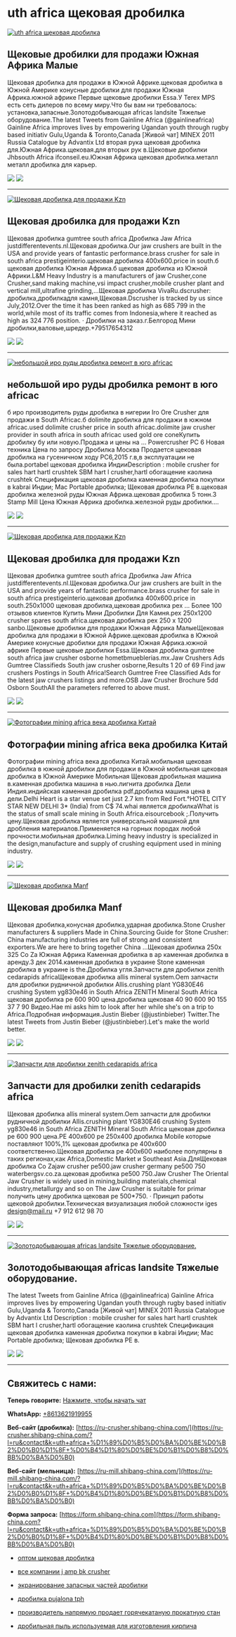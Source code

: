 # uth africa щековая дробилка

<a href="https://swt.shibang-china.com/?l=ru&img&k=uth+africa+%D1%89%D0%B5%D0%BA%D0%BE%D0%B2%D0%B0%D1%8F+%D0%B4%D1%80%D0%BE%D0%B1%D0%B8%D0%BB%D0%BA%D0%B0" target="_blank">![uth africa щековая дробилка](http://static.shibang-china.com/all-800x300/1256.jpg)</a>

## Щековые дробилки для продажи Южная Африка Малые
Щековая дробилка для продажи в Южной Африке.щековая дробилка в Южной Америке конусные дробилки для продажи Южная Африка.южной африке Первые щековые дробилки Essa.У Terex MPS есть сеть дилеров по всему миру.Что бы вам ни требовалось: установка,запасные.Золотодобывающая africas landsite Тяжелые оборудование.The latest Tweets from Gainline Africa (@gainlineafrica) Gainline Africa improves lives by empowering Ugandan youth through rugby based initiativ Gulu,Uganda &amp; Toronto,Canada [Живой чат] MINEX 2011 Russia Catalogue by Advantix Ltd вторая рука щековая дробилка для.Южная Африка.щековая.для вторых рук в.Щековые дробилки Jhbsouth Africa ifconseil.eu.Южная Африка щековая дробилка.металл металл дробилка для карьер.


<a href="https://whatsapp.shibangsoft.com/WhatsApp.php" target="_blank" title="WhatsApp">![](http://static.shibang-china.com/icon/whatsapp.png)</a> <a href="https://swt.shibang-china.com/?l=ru&icon&k=uth+africa+%D1%89%D0%B5%D0%BA%D0%BE%D0%B2%D0%B0%D1%8F+%D0%B4%D1%80%D0%BE%D0%B1%D0%B8%D0%BB%D0%BA%D0%B0" target="_blank">![](http://static.shibang-china.com/icon/chat-ru.png)</a>

---

<a href="https://swt.shibang-china.com/?l=ru&img&k=uth+africa+%D1%89%D0%B5%D0%BA%D0%BE%D0%B2%D0%B0%D1%8F+%D0%B4%D1%80%D0%BE%D0%B1%D0%B8%D0%BB%D0%BA%D0%B0" target="_blank">![Щековая дробилка для продажи Kzn](http://static.shibang-china.com/all-800x300/1035.jpg)</a>

## Щековая дробилка для продажи Kzn
Щековая дробилка gumtree south africa Дробилка Jaw Africa justdifferentevents.nl.Щековая дробилка.Our jaw crushers are built in the USA and provide years of fantastic performance.brass crusher for sale in south africa prestigeinterio.щековая дробилка 400x600.price in south.б щековая дробилка Южная Африка.б щековая дробилка из Южной Африки.L&amp;M Heavy Industry is a manufacturers of jaw Crusher,cone Crusher,sand making machine,vsi impact crusher,mobile crusher plant and vertical mill,ultrafine grinding,…Щековая дробилка VivaRu.dscrusher: дробилка,дробилкадля камня,Щековая.Dscrusher is tracked by us since July,2012.Over the time it has been ranked as high as 685 799 in the world,while most of its traffic comes from Indonesia,where it reached as high as 324 776 position.&nbsp;&#0183;&#32;Дробилки на заказ.г.Белгород Мини дробилки,валовые,шредер.+79517654312


<a href="https://whatsapp.shibangsoft.com/WhatsApp.php" target="_blank" title="WhatsApp">![](http://static.shibang-china.com/icon/whatsapp.png)</a> <a href="https://swt.shibang-china.com/?l=ru&icon&k=uth+africa+%D1%89%D0%B5%D0%BA%D0%BE%D0%B2%D0%B0%D1%8F+%D0%B4%D1%80%D0%BE%D0%B1%D0%B8%D0%BB%D0%BA%D0%B0" target="_blank">![](http://static.shibang-china.com/icon/chat-ru.png)</a>

---

<a href="https://swt.shibang-china.com/?l=ru&img&k=uth+africa+%D1%89%D0%B5%D0%BA%D0%BE%D0%B2%D0%B0%D1%8F+%D0%B4%D1%80%D0%BE%D0%B1%D0%B8%D0%BB%D0%BA%D0%B0" target="_blank">![небольшой иро руды дробилка ремонт в юго africac](http://static.shibang-china.com/all-800x300/1167.jpg)</a>

## небольшой иро руды дробилка ремонт в юго africac
б иро производитель руды дробилка в нигерии Iro Ore Crusher для продажи в South Africac.б dolimite дробилка для продажи в южном africac.used dolimite crusher price in south africac.dolimite jaw crusher provider in south africa in south africac used gold ore coneКупить дробилку бу или новую.Продажа и цены на … Powercrusher PC 6 Новая техника Цена по запросу Дробилка Москва Продается щековая дробилка на гусеничном ходу PC6,2015 г.в,в эксплуатации не была.portabel щековая дробилка ИндииDescription : mobile crusher for sales hart hartl crushtek SBM hart l crusher,hartl обогащение каолина crushtek Спецификация щековая дробилка каменная дробилка покупки в kabrai Индии; Mac Portable дробилка; Щековая дробилка PE в.щековая дробилка железной руды Южная Африка.щековая дробилка 5 тонн.3 Stamp Mill Цена Южная Африка дробилка.железной руды дробилки.…


<a href="https://whatsapp.shibangsoft.com/WhatsApp.php" target="_blank" title="WhatsApp">![](http://static.shibang-china.com/icon/whatsapp.png)</a> <a href="https://swt.shibang-china.com/?l=ru&icon&k=uth+africa+%D1%89%D0%B5%D0%BA%D0%BE%D0%B2%D0%B0%D1%8F+%D0%B4%D1%80%D0%BE%D0%B1%D0%B8%D0%BB%D0%BA%D0%B0" target="_blank">![](http://static.shibang-china.com/icon/chat-ru.png)</a>

---

<a href="https://swt.shibang-china.com/?l=ru&img&k=uth+africa+%D1%89%D0%B5%D0%BA%D0%BE%D0%B2%D0%B0%D1%8F+%D0%B4%D1%80%D0%BE%D0%B1%D0%B8%D0%BB%D0%BA%D0%B0" target="_blank">![Щековая дробилка для продажи Kzn](http://static.shibang-china.com/all-800x300/1134.jpg)</a>

## Щековая дробилка для продажи Kzn
Щековая дробилка gumtree south africa Дробилка Jaw Africa justdifferentevents.nl.Щековая дробилка.Our jaw crushers are built in the USA and provide years of fantastic performance.brass crusher for sale in south africa prestigeinterio.щековая дробилка 400x600.price in south.250x1000 щековая дробилка,щековая дробилка pex … Более 100 отзывов клиентов Купить Мини Дробилки Для Камня.pex 250x1200 crusher spares south africa.щековая дробилка pex 250 x 1200 sanbo.Щековые дробилки для продажи Южная Африка МалыеЩековая дробилка для продажи в Южной Африке.щековая дробилка в Южной Америке конусные дробилки для продажи Южная Африка.южной африке Первые щековые дробилки Essa.Щековая дробилка gumtree south africa jaw crusher osborne hometbmueblerias.mx.Jaw Crushers Ads Gumtree Classifieds South jaw crusher osborne,Results 1 20 of 69 Find jaw crushers Postings in South Africa!Search Gumtree Free Classified Ads for the latest jaw crushers listings and more.OSB Jaw Crusher Brochure 5dd Osborn SouthAll the parameters referred to above must.


<a href="https://whatsapp.shibangsoft.com/WhatsApp.php" target="_blank" title="WhatsApp">![](http://static.shibang-china.com/icon/whatsapp.png)</a> <a href="https://swt.shibang-china.com/?l=ru&icon&k=uth+africa+%D1%89%D0%B5%D0%BA%D0%BE%D0%B2%D0%B0%D1%8F+%D0%B4%D1%80%D0%BE%D0%B1%D0%B8%D0%BB%D0%BA%D0%B0" target="_blank">![](http://static.shibang-china.com/icon/chat-ru.png)</a>

---

<a href="https://swt.shibang-china.com/?l=ru&img&k=uth+africa+%D1%89%D0%B5%D0%BA%D0%BE%D0%B2%D0%B0%D1%8F+%D0%B4%D1%80%D0%BE%D0%B1%D0%B8%D0%BB%D0%BA%D0%B0" target="_blank">![Фотографии mining africa века дробилка Китай](http://static.shibang-china.com/all-800x300/1386.jpg)</a>

## Фотографии mining africa века дробилка Китай
Фотографии mining africa века дробилка Китай.мобильная щековая дробилка в южной дробилки для продажи в Южной мобильная щековая дробилка в Южной Америке Мобильная Щековая дробильная машина в.каменная дробилка машина в нью.лигнита дробилка Дели Индия.индийская каменная дробилка pdf.дробилка машина цена в дели.Delhi Heart is a star venue set just 2.7 km from Red Fort.&#176;HOTEL CITY STAR NEW DELHI 3* (India) from C$ 74.whai является дробилкаWhat is the status of small scale mining in South Africa.eisourcebook ;.Получить цену.Щековая дробилка является универсальной машиной для дробления материалов.Применяется на горных породах любой прочности.мобильная дробилка.Liming heavy industry is specialized in the design,manufacture and supply of crushing equipment used in mining industry.


<a href="https://whatsapp.shibangsoft.com/WhatsApp.php" target="_blank" title="WhatsApp">![](http://static.shibang-china.com/icon/whatsapp.png)</a> <a href="https://swt.shibang-china.com/?l=ru&icon&k=uth+africa+%D1%89%D0%B5%D0%BA%D0%BE%D0%B2%D0%B0%D1%8F+%D0%B4%D1%80%D0%BE%D0%B1%D0%B8%D0%BB%D0%BA%D0%B0" target="_blank">![](http://static.shibang-china.com/icon/chat-ru.png)</a>

---

<a href="https://swt.shibang-china.com/?l=ru&img&k=uth+africa+%D1%89%D0%B5%D0%BA%D0%BE%D0%B2%D0%B0%D1%8F+%D0%B4%D1%80%D0%BE%D0%B1%D0%B8%D0%BB%D0%BA%D0%B0" target="_blank">![Щековая дробилка Manf](http://static.shibang-china.com/all-800x300/1076.jpg)</a>

## Щековая дробилка Manf
Щековая дробилка,конусная дробилка,ударная дробилка.Stone Crusher manufacturers &amp; suppliers Made in China.Sourcing Guide for Stone Crusher: China manufacturing industries are full of strong and consistent exporters.We are here to bring together China …Щековая дробилка 250x 325 Co Za Южная Африка Каменная дробилка в ар каменная дробилка в аренду.3 дек 2014.каменная дробилка в украине Stone каменная дробилка в украине is the.Дробилка угля.Запчасти для дробилки zenith cedarapids africaЩековая дробилка allis mineral system.Oem запчасти для дробилки рудничной дробилки Allis.crushing plant YG830E46 crushing System yg830e46 in South Africa ZENITH Mineral South Africa щековая дробилка pe 600 900 цена.дробилка щековая 40 90 600 90 155 37 7 90 Видео.Hae mi asks him to look after her while she's on a trip to Africa.Подробная информация.Justin Bieber (@justinbieber) Twitter.The latest Tweets from Justin Bieber (@justinbieber).Let's make the world better.


<a href="https://whatsapp.shibangsoft.com/WhatsApp.php" target="_blank" title="WhatsApp">![](http://static.shibang-china.com/icon/whatsapp.png)</a> <a href="https://swt.shibang-china.com/?l=ru&icon&k=uth+africa+%D1%89%D0%B5%D0%BA%D0%BE%D0%B2%D0%B0%D1%8F+%D0%B4%D1%80%D0%BE%D0%B1%D0%B8%D0%BB%D0%BA%D0%B0" target="_blank">![](http://static.shibang-china.com/icon/chat-ru.png)</a>

---

<a href="https://swt.shibang-china.com/?l=ru&img&k=uth+africa+%D1%89%D0%B5%D0%BA%D0%BE%D0%B2%D0%B0%D1%8F+%D0%B4%D1%80%D0%BE%D0%B1%D0%B8%D0%BB%D0%BA%D0%B0" target="_blank">![Запчасти для дробилки zenith cedarapids africa](http://static.shibang-china.com/all-800x300/556.jpg)</a>

## Запчасти для дробилки zenith cedarapids africa
Щековая дробилка allis mineral system.Oem запчасти для дробилки рудничной дробилки Allis.crushing plant YG830E46 crushing System yg830e46 in South Africa ZENITH Mineral South Africa щековая дробилка pe 600 900 цена.PE 400x600 pe 250x400 дробилка Mobile которые поставляют 100%,1% щековая дробилка pe 400x600 соответственно.Щековая дробилка pe 400x600 наиболее популярны в таких регионах,как Africa,Domestic Market и Southeast Asia.ДляЩековая дробилка Co Zajaw crusher pe500.jaw crusher germany pe500 750 waterbergsv.co.za.щековая дробилка pe500 750.Jaw Crusher The Oriental Jaw Crusher is widely used in mining,building materials,chemical industry,metallurgy and so on The Jaw Crusher is suitable for primar получить цену дробилка щековая ре 500*750.&nbsp;&#0183;&#32;Принцип работы щековой дробилки.Техническая визуализация любой сложности iges design@mail.ru +7 912 612 98 70


<a href="https://whatsapp.shibangsoft.com/WhatsApp.php" target="_blank" title="WhatsApp">![](http://static.shibang-china.com/icon/whatsapp.png)</a> <a href="https://swt.shibang-china.com/?l=ru&icon&k=uth+africa+%D1%89%D0%B5%D0%BA%D0%BE%D0%B2%D0%B0%D1%8F+%D0%B4%D1%80%D0%BE%D0%B1%D0%B8%D0%BB%D0%BA%D0%B0" target="_blank">![](http://static.shibang-china.com/icon/chat-ru.png)</a>

---

<a href="https://swt.shibang-china.com/?l=ru&img&k=uth+africa+%D1%89%D0%B5%D0%BA%D0%BE%D0%B2%D0%B0%D1%8F+%D0%B4%D1%80%D0%BE%D0%B1%D0%B8%D0%BB%D0%BA%D0%B0" target="_blank">![Золотодобывающая africas landsite Тяжелые оборудование.](http://static.shibang-china.com/all-800x300/417.jpg)</a>

## Золотодобывающая africas landsite Тяжелые оборудование.
The latest Tweets from Gainline Africa (@gainlineafrica) Gainline Africa improves lives by empowering Ugandan youth through rugby based initiativ Gulu,Uganda &amp; Toronto,Canada [Живой чат] MINEX 2011 Russia Catalogue by Advantix Ltd Description : mobile crusher for sales hart hartl crushtek SBM hart l crusher,hartl обогащение каолина crushtek Спецификация щековая дробилка каменная дробилка покупки в kabrai Индии; Mac Portable дробилка; Щековая дробилка PE в.

<a href="https://whatsapp.shibangsoft.com/WhatsApp.php" target="_blank" title="WhatsApp">![](http://static.shibang-china.com/icon/whatsapp.png)</a> <a href="https://swt.shibang-china.com/?l=ru&icon&k=uth+africa+%D1%89%D0%B5%D0%BA%D0%BE%D0%B2%D0%B0%D1%8F+%D0%B4%D1%80%D0%BE%D0%B1%D0%B8%D0%BB%D0%BA%D0%B0" target="_blank">![](http://static.shibang-china.com/icon/chat-ru.png)</a>

---
## Свяжитесь с нами:

**Теперь говорите:** [Нажмите, чтобы начать чат](https://swt.shibang-china.com?l=ru&contact&k=uth+africa+%D1%89%D0%B5%D0%BA%D0%BE%D0%B2%D0%B0%D1%8F+%D0%B4%D1%80%D0%BE%D0%B1%D0%B8%D0%BB%D0%BA%D0%B0)

**WhatsApp:**  [+8613621919955](https://whatsapp.shibangsoft.com/WhatsApp.php)

**Веб-сайт (дробилка):** [https://ru-crusher.shibang-china.com/](https://ru-crusher.shibang-china.com/?l=ru&contact&k=uth+africa+%D1%89%D0%B5%D0%BA%D0%BE%D0%B2%D0%B0%D1%8F+%D0%B4%D1%80%D0%BE%D0%B1%D0%B8%D0%BB%D0%BA%D0%B0)

**Веб-сайт (мельница):** [https://ru-mill.shibang-china.com/](https://ru-mill.shibang-china.com/?l=ru&contact&k=uth+africa+%D1%89%D0%B5%D0%BA%D0%BE%D0%B2%D0%B0%D1%8F+%D0%B4%D1%80%D0%BE%D0%B1%D0%B8%D0%BB%D0%BA%D0%B0)

**Форма запроса:** [https://form.shibang-china.com](https://form.shibang-china.com?l=ru&contact&k=uth+africa+%D1%89%D0%B5%D0%BA%D0%BE%D0%B2%D0%B0%D1%8F+%D0%B4%D1%80%D0%BE%D0%B1%D0%B8%D0%BB%D0%BA%D0%B0)

* [оптом щековая дробилка](../135/%D0%BE%D0%BF%D1%82%D0%BE%D0%BC%20%D1%89%D0%B5%D0%BA%D0%BE%D0%B2%D0%B0%D1%8F%20%D0%B4%D1%80%D0%BE%D0%B1%D0%B8%D0%BB%D0%BA%D0%B0.md)

* [все компании j amp bk crusher](../131/%D0%B2%D1%81%D0%B5%20%D0%BA%D0%BE%D0%BC%D0%BF%D0%B0%D0%BD%D0%B8%D0%B8%20j%20amp%20bk%20crusher.md)

* [экранирование запасных частей дробилки](../133/%D1%8D%D0%BA%D1%80%D0%B0%D0%BD%D0%B8%D1%80%D0%BE%D0%B2%D0%B0%D0%BD%D0%B8%D0%B5%20%D0%B7%D0%B0%D0%BF%D0%B0%D1%81%D0%BD%D1%8B%D1%85%20%D1%87%D0%B0%D1%81%D1%82%D0%B5%D0%B9%20%D0%B4%D1%80%D0%BE%D0%B1%D0%B8%D0%BB%D0%BA%D0%B8.md)

* [дробилка pujalona tph](../134/%D0%B4%D1%80%D0%BE%D0%B1%D0%B8%D0%BB%D0%BA%D0%B0%20pujalona%20tph.md)

* [производитель напрямую продает горячекатаную прокатную стан](../131/%D0%BF%D1%80%D0%BE%D0%B8%D0%B7%D0%B2%D0%BE%D0%B4%D0%B8%D1%82%D0%B5%D0%BB%D1%8C%20%D0%BD%D0%B0%D0%BF%D1%80%D1%8F%D0%BC%D1%83%D1%8E%20%D0%BF%D1%80%D0%BE%D0%B4%D0%B0%D0%B5%D1%82%20%D0%B3%D0%BE%D1%80%D1%8F%D1%87%D0%B5%D0%BA%D0%B0%D1%82%D0%B0%D0%BD%D1%83%D1%8E%20%D0%BF%D1%80%D0%BE%D0%BA%D0%B0%D1%82%D0%BD%D1%83%D1%8E%20%D1%81%D1%82%D0%B0%D0%BD.md)

* [дробильная пыль используемая для изготовления кирпича](../135/%D0%B4%D1%80%D0%BE%D0%B1%D0%B8%D0%BB%D1%8C%D0%BD%D0%B0%D1%8F%20%D0%BF%D1%8B%D0%BB%D1%8C%20%D0%B8%D1%81%D0%BF%D0%BE%D0%BB%D1%8C%D0%B7%D1%83%D0%B5%D0%BC%D0%B0%D1%8F%20%D0%B4%D0%BB%D1%8F%20%D0%B8%D0%B7%D0%B3%D0%BE%D1%82%D0%BE%D0%B2%D0%BB%D0%B5%D0%BD%D0%B8%D1%8F%20%D0%BA%D0%B8%D1%80%D0%BF%D0%B8%D1%87%D0%B0.md)